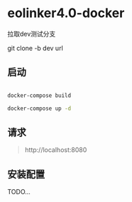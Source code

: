 # eolinker4.0-docker

拉取dev测试分支 

git clone  -b dev url

## 启动

```bash

docker-compose build

docker-compose up -d

```

## 请求

> http://localhost:8080

## 安装配置

TODO...
